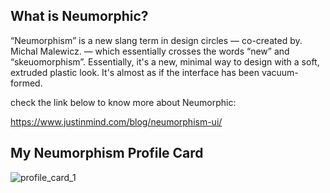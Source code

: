 What is Neumorphic?
---------------------

“Neumorphism” is a new slang term in design circles — co-created by. Michal Malewicz. — which essentially crosses the words “new” and “skeuomorphism”. 
Essentially, it's a new, minimal way to design with a soft, extruded plastic look. 
It's almost as if the interface has been vacuum-formed.

check the link below to know more about Neumorphic: 

https://www.justinmind.com/blog/neumorphism-ui/


My Neumorphism Profile Card
------------------------------


![profile_card_1](https://user-images.githubusercontent.com/79866006/137822545-89af24b3-51fd-463f-bc96-2ffbe3d05041.jpg)


